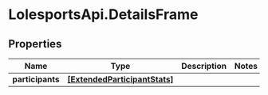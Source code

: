 # LolesportsApi.DetailsFrame

## Properties
Name | Type | Description | Notes
------------ | ------------- | ------------- | -------------
**participants** | [**[ExtendedParticipantStats]**](ExtendedParticipantStats.md) |  | 
